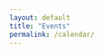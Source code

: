```yaml
---
layout: default
title: "Events"
permalink: /calendar/
---
```


<script src="https://code.jquery.com/jquery-3.1.1.min.js"></script>
<script type="text/javascript" src="/scripts/moment.min.js"></script>
<script src="//cdnjs.cloudflare.com/ajax/libs/fullcalendar/3.2.0/fullcalendar.min.js"></script>
<link rel="stylesheet" href="//cdnjs.cloudflare.com/ajax/libs/fullcalendar/3.2.0/fullcalendar.min.css">
<link rel="stylesheet" media="print" href="//cdnjs.cloudflare.com/ajax/libs/fullcalendar/3.2.0/fullcalendar.print.css">

<script>

$(document).ready(function() {

	$('#calendar').fullCalendar({
		events:
[
{% for event in site.posts %}
{% if event.layout == "event" %}
	{
		"title":"{{event.title}}",
		"start": "{{event.event_start |date_to_xmlschema}}",
		"end": "{{event.event_end | date_to_xmlschema }}",
		"url":"{{site.url}}{{event.url}}"
	}
	{%unless forloop.last %},{%endunless%}
{% endif %}
{% endfor %}
],
    timezone: 'UTC',
    timeFormat: 'H(:mm)',
    defaultView: 'listMonth',
    header: {
  left:   'title',
  center: 'month,agendaWeek,listMonth',
  right:  'today prev,next'
}
	})

});

</script>

<div style="padding-top: 10px;" id="calendar"></div>
